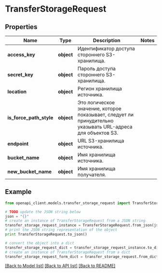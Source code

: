 # TransferStorageRequest


## Properties
Name | Type | Description | Notes
------------ | ------------- | ------------- | -------------
**access_key** | **object** | Идентификатор доступа стороннего S3-хранилища. | 
**secret_key** | **object** | Пароль доступа стороннего S3-хранилища. | 
**location** | **object** | Регион хранилища источника. | 
**is_force_path_style** | **object** | Это логическое значение, которое показывает, следует ли принудительно указывать URL-адреса для объектов S3. | 
**endpoint** | **object** | URL S3-хранилища источника. | 
**bucket_name** | **object** | Имя хранилища источника. | 
**new_bucket_name** | **object** | Имя хранилища получателя. | 

## Example

```python
from openapi_client.models.transfer_storage_request import TransferStorageRequest

# TODO update the JSON string below
json = "{}"
# create an instance of TransferStorageRequest from a JSON string
transfer_storage_request_instance = TransferStorageRequest.from_json(json)
# print the JSON string representation of the object
print TransferStorageRequest.to_json()

# convert the object into a dict
transfer_storage_request_dict = transfer_storage_request_instance.to_dict()
# create an instance of TransferStorageRequest from a dict
transfer_storage_request_form_dict = transfer_storage_request.from_dict(transfer_storage_request_dict)
```
[[Back to Model list]](../README.md#documentation-for-models) [[Back to API list]](../README.md#documentation-for-api-endpoints) [[Back to README]](../README.md)


